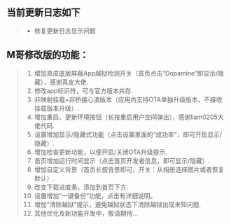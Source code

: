 ## 当前更新日志如下

> - 修复更新日志显示问题

## M哥修改版的功能：

> 1. 增加真皮底层屏蔽App越狱检测开关（首页点击“Dopamine”即显示/隐藏），感谢真皮大佬.
> 2. 修改app标识符，可与官方版本共存.
> 3. 非映射挂载+非桥接心浪版本（应用内支持OTA单独升级版本，不接收挂载版本升级）.
> 4. 增加重启、更新环境按钮（长按重启用户空间弹出），感谢liam0205大佬代码.
> 5. 设置增加显示/隐藏式功能（点击设置里面的“成功率”，即可开启显示/隐藏）.
> 6. 增加检查更新功能，以便开启/关闭OTA升级提示.
> 7. 首页增加运行时间显示（点击首页开发者信息，即可显示/隐藏）.
> 8. 增加自定义背景（首页长按背景即可，开关：从相册选择图片或者恢复默认）.
> 9. 改变下载进度条，添加到首页下方.
> 10. 设置增加“一键备份”功能，点击有详细说明。
> 11. 增加“清除越狱”提示，避免越狱状态下清除越狱出现未知问题.
> 12. 其他优化及新功能开发中，敬请期待...
